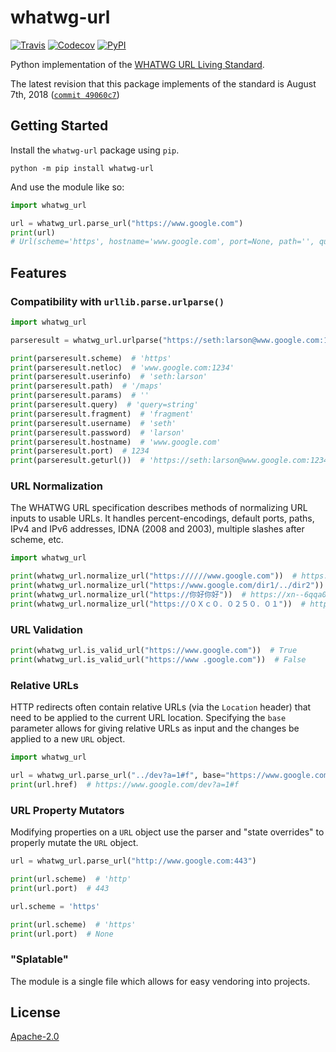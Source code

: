 # whatwg-url

[![Travis](https://img.shields.io/travis/SethMichaelLarson/whatwg-url/master.svg)](https://travis-ci.org/SethMichaelLarson/whatwg-url)
[![Codecov](https://img.shields.io/codecov/c/github/SethMichaelLarson/whatwg-url/master.svg)](https://codecov.io/gh/SethMichaelLarson/whatwg-url)
[![PyPI](https://badge.fury.io/py/whatwg-url.svg)](https://pypi.org/project/whatwg-url)

Python implementation of the [WHATWG URL Living Standard](https://url.spec.whatwg.org/).

The latest revision that this package implements of the standard is August 7th, 2018 ([`commit 49060c7`](https://github.com/whatwg/url/commit/49060c74d3047602a572f9e88a6a1101f4fd32f3))

## Getting Started

Install the `whatwg-url` package using `pip`.

`python -m pip install whatwg-url`

And use the module like so:

```python
import whatwg_url

url = whatwg_url.parse_url("https://www.google.com")
print(url)
# Url(scheme='https', hostname='www.google.com', port=None, path='', query='', fragment='')
```

## Features

### Compatibility with `urllib.parse.urlparse()`

```python
import whatwg_url

parseresult = whatwg_url.urlparse("https://seth:larson@www.google.com:1234/maps?query=string#fragment")

print(parseresult.scheme)  # 'https'
print(parseresult.netloc)  # 'www.google.com:1234'
print(parseresult.userinfo)  # 'seth:larson'
print(parseresult.path)  # '/maps'
print(parseresult.params)  # ''
print(parseresult.query)  # 'query=string'
print(parseresult.fragment)  # 'fragment'
print(parseresult.username)  # 'seth'
print(parseresult.password)  # 'larson'
print(parseresult.hostname)  # 'www.google.com'
print(parseresult.port)  # 1234
print(parseresult.geturl())  # 'https://seth:larson@www.google.com:1234/maps?query=string#fragment'
```

### URL Normalization

The WHATWG URL specification describes methods of normalizing URL inputs to usable URLs.
It handles percent-encodings, default ports, paths, IPv4 and IPv6 addresses, IDNA (2008 and 2003), multiple slashes after scheme, etc.

```python
import whatwg_url

print(whatwg_url.normalize_url("https://////www.google.com"))  # https://www.google.com
print(whatwg_url.normalize_url("https://www.google.com/dir1/../dir2"))  # https://www.google.com/dir2
print(whatwg_url.normalize_url("https://你好你好"))  # https://xn--6qqa088eba/
print(whatwg_url.normalize_url("https://０Ｘｃ０．０２５０．０１"))  # https://192.168.0.1/
```

### URL Validation

```python
print(whatwg_url.is_valid_url("https://www.google.com"))  # True
print(whatwg_url.is_valid_url("https://www .google.com"))  # False
```

### Relative URLs

HTTP redirects often contain relative URLs (via the `Location` header) that need to be applied to the current URL location.
Specifying the `base` parameter allows for giving relative URLs as input and the changes be applied to a new `URL` object.

```python
import whatwg_url

url = whatwg_url.parse_url("../dev?a=1#f", base="https://www.google.com/maps")
print(url.href)  # https://www.google.com/dev?a=1#f
```

### URL Property Mutators

Modifying properties on a `URL` object use the parser and "state overrides" to properly mutate the `URL` object.

```python
url = whatwg_url.parse_url("http://www.google.com:443")

print(url.scheme)  # 'http'
print(url.port)  # 443

url.scheme = 'https'

print(url.scheme)  # 'https'
print(url.port)  # None
```

### "Splatable"

The module is a single file which allows for easy vendoring into projects.

## License

[Apache-2.0](https://github.com/SethMichaelLarson/whatwg-url/blob/master/LICENSE)
